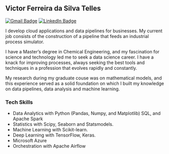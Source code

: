 ## Victor Ferreira da Silva Telles

[![Gmail Badge](https://img.shields.io/badge/-Gmail-c14438?style=flat-square&logo=Gmail&logoColor=white&link=mailto:victor.fs.telles@gmail.com)](mailto:victor.fs.telles@gmail.com)
[![LinkedIn Badge](https://img.shields.io/badge/-LinkedIn-2867B2?style=flat-square&labelColor=2867B2&logo=linkedin&logoColor=white&link=https://https://www.linkedin.com/in/victor-ferreira-da-silva-telles-a735903a/)](https://www.linkedin.com/in/victor-ferreira-da-silva-telles-a735903a/)

I develop cloud applications and data pipelines for businesses. My current job consists of the construction of a pipeline that feeds an industrial process simulator.

I have a Master’s degree in Chemical Engineering, and my fascination for science and technology led me to seek a data science career. I have a knack for improving processes, always seeking the best tools and techniques in a profession that evolves rapidly and constantly.

My research during my graduate couse was on mathematical models, and this experience served as a solid foundation on which I built my knowledge on data pipelines, data analysis and machine learning.

### Tech Skills

-   Data Analytics with Python (Pandas, Numpy, and Matplotlib) SQL, and Apache Spark
-   Statistics with Scipy, Seaborn and Statsmodels.
-   Machine Learning with Scikit-learn.
-   Deep Learning with TensorFlow, Keras.
-   Microsoft Azure
-   Orchestration with Apache Airflow
